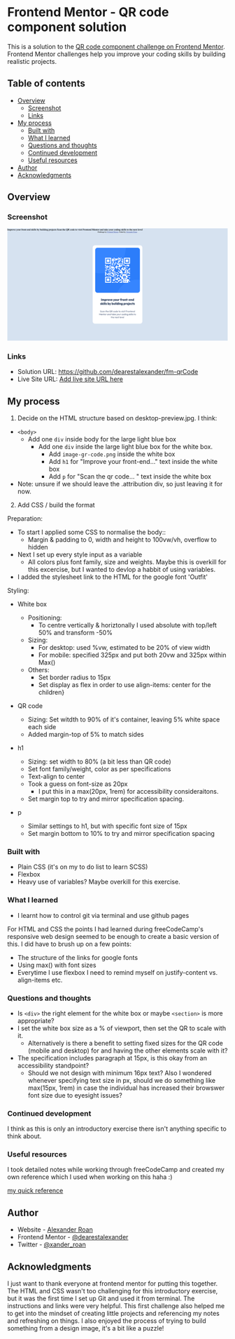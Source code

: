 # Frontend Mentor - QR code component solution

This is a solution to the [QR code component challenge on Frontend Mentor](https://www.frontendmentor.io/challenges/qr-code-component-iux_sIO_H). Frontend Mentor challenges help you improve your coding skills by building realistic projects.

## Table of contents

- [Overview](#overview)
  - [Screenshot](#screenshot)
  - [Links](#links)
- [My process](#my-process)
  - [Built with](#built-with)
  - [What I learned](#what-i-learned)
  - [Questions and thoughts](#questions-and-thoughts)
  - [Continued development](#continued-development)
  - [Useful resources](#useful-resources)
- [Author](#author)
- [Acknowledgments](#acknowledgments)

## Overview

### Screenshot

![](./screenshot.png)

### Links

- Solution URL: https://github.com/dearestalexander/fm-qrCode
- Live Site URL: [Add live site URL here](https://your-live-site-url.com)

## My process

1) Decide on the HTML structure based on desktop-preview.jpg. I think:

- `<body>`
  - Add one `div` inside body for the large light blue box
    - Add one `div` inside the large light blue box for the white box.
      - Add `image-gr-code.png` inside the white box
      - Add `h1` for "Improve your front-end..." text inside the white box
      - Add `p` for "Scan the qr code... " text inside the white box
- Note: unsure if we should leave the .attribution div, so just leaving it for now. 

2) Add CSS / build the format

Preparation:

- To start I applied some CSS to normalise the body::
  - Margin & padding to 0, width and height to 100vw/vh, overflow to hidden
- Next I set up every style input as a variable
  - All colors plus font family, size and weights. Maybe this is overkill for this excercise, but I wanted to devlop a habbit of using variables.
- I added the stylesheet link to the HTML for the google font 'Outfit'

Styling:

- White box 
  - Positioning:
    - To centre vertically & horiztonally I used absolute with top/left 50% and transform -50%
  - Sizing:
    - For desktop: used %vw, estimated to be 20% of view width
    - For mobile: specified 325px and put both 20vw and 325px within Max()
  - Others:
    - Set border radius to 15px
    - Set display as flex in order to use align-items: center for the children}

- QR code
  - Sizing: Set witdth to 90% of it's container, leaving 5% white space each side
  - Added margin-top of 5% to match sides

- h1
  - Sizing: set width to 80% (a bit less than QR code)
  - Set font family/weight, color as per specifications
  - Text-align to center
  - Took a guess on font-size as 20px
    - I put this in a max(20px, 1rem) for accessibility consideraitons.
  - Set margin top to try and mirror specification spacing.

- p
  - Similar settings to h1, but with specific font size of 15px
  - Set margin bottom to 10% to try and mirror specification spacing

 
### Built with

- Plain CSS (it's on my to do list to learn SCSS)
- Flexbox
- Heavy use of variables? Maybe overkill for this exercise.

### What I learned

- I learnt how to control git via terminal and use github pages

For HTML and CSS the points I had learned during freeCodeCamp's responsive web design seemed to be enough to create a basic version of this. I did have to brush up on a few points:

- The structure of the links for google fonts
- Using max() with font sizes
- Everytime I use flexbox I need to remind myself on justify-content vs. align-items etc. 

### Questions and thoughts

- Is `<div>` the right element for the white box or maybe `<section>` is more appropriate?
- I set the white box size as a % of viewport, then set the QR to scale with it. 
  - Alternatively is there a benefit to setting fixed sizes for the QR code (mobile and desktop) for  and having the other elements scale with it?
- The specification includes paragraph at 15px, is this okay from an accessibility standpoint?
  - Should we not design with minimum 16px text? Also I wondered whenever specifying text size in px, should we do something like max(15px, 1rem) in case the individual has increased their browswer font size due to eyesight issues?

### Continued development

I think as this is only an introductory exercise there isn't anything specific to think about.

### Useful resources

I took detailed notes while working through freeCodeCamp and created my own reference which I used when working on this haha :)

[my quick reference](https://raw.githack.com/dearestalexander/RWBQuickRef/main/rwb.html)

## Author

- Website - [Alexander Roan](https://www.alexroan.com)
- Frontend Mentor - [@dearestalexander](https://www.frontendmentor.io/profile/dearestalexander)
- Twitter - [@xander_roan](https://x.com/xander_roan)

## Acknowledgments

I just want to thank everyone at frontend mentor for putting this together. The HTML and CSS wasn't too challenging for this introductory exercise, but it was the first time I set up Git and used it from terminal. The instructions and links were very helpful. This first challenge also helped me to get into the mindset of creating little projects and referencing my notes and refreshing on things. I also enjoyed the process of trying to build something from a design image, it's a bit like a puzzle!
